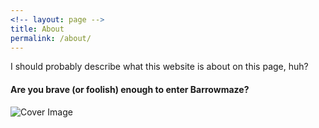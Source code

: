 ```yaml
---
<!-- layout: page -->
title: About
permalink: /about/
---
```


I should probably describe what this website is about on this page, huh?

#### Are you brave (or foolish) enough to enter Barrowmaze?

![Cover Image](../images/barrowmazecover.png)
